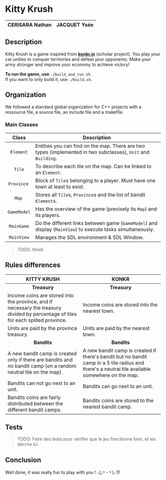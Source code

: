 # Kitty Krush

| CERISARA Nathan | JACQUET Ysée |
| :-------------: | :----------: |

## Description

KItty Krush is a game inspired from **[konkr.io](https://www.konkr.io/)** (scholar project).
You play your cat unities to conquer territories and defeat your opponents. Make your army stronger and improve your economy to achieve victory!

**To run the game, use** `./build_and_run.sh`.  
If you want to only build it, use `./build.sh`.

## Organization

We followed a standard global organization for C++ projects with a ressource file, a source file, an include file and a makefile.

###  Main Classes

|   Class    | Description |
| :--------: | ----------- |
| `Element`  | Entities you can find on the map. There are two types (implemented in two subclasses), `Unit` and `Building`. |
|   `Tile`   | To describe each tile on the map. Can be linked to an `Element`. |
| `Province` | Block of `Tile`s belonging to a player. Must have one town at least to exist. |
| `Map` | Stores all `Tile`s, `Province`s and the list of bandit `Element`s. |
| `GameModel` | Has the overview of the game (precisely its `Map`) and its players. |
| `MainGame` | Do the different links between game (`GameModel`) and display (`MainView`) to execute tasks simultaneously. |
| `MainView` | Manages the SDL environment & SDL Window. |

> TODO: finish

## Rules differences

| KITTY KRUSH | KONKR |
| ----------- | ----- |
| <center>**Treasury**</center> | <center>**Treasury**</center> |
| Income coins are stored into the province, and if necessary the treasury divided by percentage of tiles for each splited province. | Income coins are stored into the nearest town. |
| Units are paid by the province treasury. | Units are paid by the nearest town. |
| <center>**Bandits**</center> | <center>**Bandits**</center> |
| A new bandit camp is created only if there are bandits and no bandit camp (on a random neutral tile on the map). | A new bandit camp is created if there's bandit but no bandit camp in a 5 tile radius and there's a neutral tile available somewhere on the map. |
| Bandits can not go next to an unit. | Bandits can go next to an unit. |
| Bandits coins are fairly distributed between the different bandit camps. | Bandits coins are stored to the nearest bandit camp. |


## Tests

> TODO: Faire des tests pour vérifier que le jeu fonctionne bien, et les décrire ici

## Conclusion

Well done, it was really fun to play with you ! ⸜(｡˃ ᵕ ˂ )⸝♡
